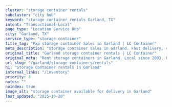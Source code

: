 ```yaml
---
cluster: "storage container rentals"
subcluster: "city hub"
keyword: "storage container rentals Garland, TX"
intent: "Transactional-Local"
page_type: "Location Service Hub"
city: "Garland, TX"
service_type: "storage container"
title_tag: "Pxp storage container Sales in Garland | LC Container"
meta_description: "storage container sales in Garland. Fast delivery, competitive pricing. Serving storage containers area. Quote ID: HTY. Call (214) 524-4168 for your free quote today."
original_title: "Garland storage container rentals | LC Container"
original_meta: "Rent storage containers in Garland. Local since 2003. Flexible rental terms. Same-week delivery available. Get your free quote — call (214) 524-4168 today."
url_slug: "/garland/storage-containers/rentals"
h1: "Storage Container rentals in Garland"
internal_links: "/inventory"
priority: 3
notes: ""
noindex: true
image_alt: "storage container available for delivery in Garland"
last_updated: "2025-10-20"
---
```


<!-- TODO: Add unique city/inventory copy, images, and internal links here. -->
